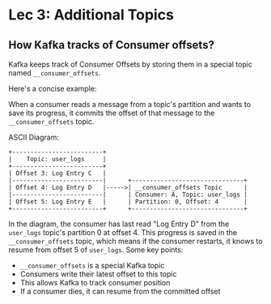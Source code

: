 # Lec 3: Additional Topics


## How Kafka tracks of Consumer offsets?

Kafka keeps track of Consumer Offsets by storing them in a special topic named `__consumer_offsets`.

Here's a concise example:

When a consumer reads a message from a topic's partition and wants to save its progress, it commits the offset of that message to the `__consumer_offsets` topic.

ASCII Diagram:
```
+-------------------------+
|    Topic: user_logs     |
+-------------------------+
| Offset 3: Log Entry C   |
|-------------------------|      +-------------------------------+
| Offset 4: Log Entry D   |----->| __consumer_offsets Topic      |
|-------------------------|      | Consumer: A, Topic: user_logs |
| Offset 5: Log Entry E   |      | Partition: 0, Offset: 4       |
+-------------------------+      +-------------------------------+
```

In the diagram, the consumer has last read "Log Entry D" from the `user_logs` topic's partition 0 at offset 4. This progress is saved in the `__consumer_offsets` topic, which means if the consumer restarts, it knows to resume from offset 5 of `user_logs`. Some key points:

- `__consumer_offsets` is a special Kafka topic
- Consumers write their latest offset to this topic
- This allows Kafka to track consumer position
- If a consumer dies, it can resume from the committed offset